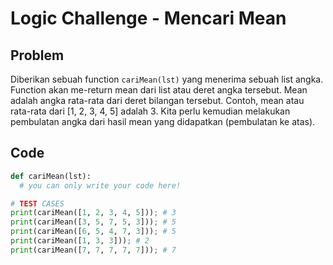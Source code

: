 # Logic Challenge - Mencari Mean

## Problem

Diberikan sebuah function `cariMean(lst)` yang menerima sebuah list angka. Function akan me-return mean dari list atau deret angka tersebut. Mean adalah angka rata-rata dari deret bilangan tersebut. Contoh, mean atau rata-rata dari [1, 2, 3, 4, 5] adalah 3. Kita perlu kemudian melakukan pembulatan angka dari hasil mean yang didapatkan (pembulatan ke atas).

## Code

```python
def cariMean(lst):
  # you can only write your code here!

# TEST CASES
print(cariMean([1, 2, 3, 4, 5])); # 3
print(cariMean([3, 5, 7, 5, 3])); # 5
print(cariMean([6, 5, 4, 7, 3])); # 5
print(cariMean([1, 3, 3])); # 2
print(cariMean([7, 7, 7, 7, 7])); # 7
```
